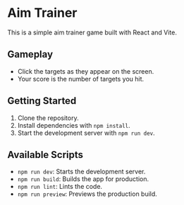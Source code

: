 # Aim Trainer

This is a simple aim trainer game built with React and Vite.

## Gameplay

- Click the targets as they appear on the screen.
- Your score is the number of targets you hit.

## Getting Started

1. Clone the repository.
2. Install dependencies with `npm install`.
3. Start the development server with `npm run dev`.

## Available Scripts

- `npm run dev`: Starts the development server.
- `npm run build`: Builds the app for production.
- `npm run lint`: Lints the code.
- `npm run preview`: Previews the production build.
